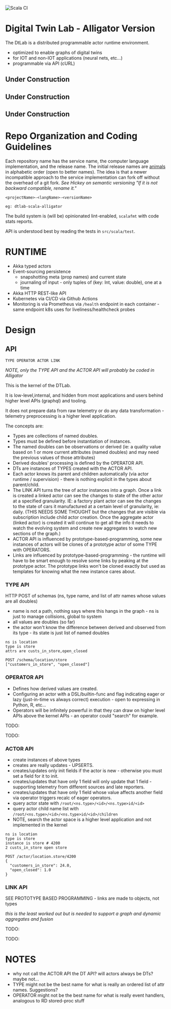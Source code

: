 ![Scala CI](https://github.com/SoMind/dt-lab-scala-alligator/workflows/Scala%20CI/badge.svg)
# Digital Twin Lab - Alligator Version

The DtLab is a distributed programmable actor runtime environment.

  * optimized to enable graphs of digital twins 
  * for IOT and non-IOT applications (neural nets, etc...)
  * programmable via API (cURL)

## Under Construction

## Under Construction

## Under Construction

# Repo Organization and Coding Guidelines

Each repository name has the service name, the computer language implementation, and the release name.  The initial
release names are [animals](https://gist.github.com/navicore/b578e4c6e15d125b1a04ec522e295acf) in alphabetic order (open to better names).  The idea is that a
newer incompatible approach to the service implementation can fork off without the overhead of a git fork.
*See Hickey on semantic versioning "If it is not backward compatible, rename it."*

```
<projectName>-<langName>-<versionName>

eg: dtlab-scala-alligator
```

The build system is (will be) opinionated lint-enabled, `scalafmt` with code stats reports.

API is understood best by reading the tests in `src/scala/test`.

# RUNTIME

  * Akka typed actors
  * Event-sourcing persistence
    * snapshotting meta (prop names) and current state
    * journaling of input - only tuples of (key: Int, value: double), one at a time
  * Akka HTTP REST-like API
  * Kubernetes via CI/CD via Github Actions
  * Monitoring is via Prometheus via `/health` endpoint in each container - same endpoint k8s uses for liveliness/healthcheck probes

# Design

## API

```
TYPE OPERATOR ACTOR LINK
```
*NOTE, only the TYPE API and the ACTOR API will probably be coded in Alligator*

This is the kernel of the DTLab.

It is low-level,internal, and hidden from most applications and users behind higher level APIs (graphql) and tooling.

It does not prepare data from raw telemetry or do any data transformation - telemetry preprocessing is a higher level application.

The concepts are: 

  * Types are collections of named doubles.  
  * Types must be defined before instantiation of instances.
  * The named doubles can be observations or derived (ie: a quality value based on 1 or more current attributes (named doubles) and may need the previous values of those attributes)
  * Derived doubles' processing is defined by the OPERATOR API.
  * DTs are instances of TYPES created with the ACTOR API.
  * Each actor knows its parent and children automatically (via actor runtime / supervision) - there is nothing explicit in the types about parent/child.
  * The LINK API turns the tree of actor instances into a graph.  Once a link is created a linked actor can see the changes to state of the other actor at a specified granularity.  IE: a factory plant actor can see the changes to the state of cars it manufactured at a certain level of granularity, ie: daily. (THIS NEEDS SOME THOUGHT but the changes that are visible via subscription include child actor creation.  Once the aggregate actor (linked actor) is created it will continue to get all the info it needs to watch the evolving system and create new aggregates to watch new sections of the graph.)  
  * ACTOR API is influenced by prototype-based-programming, some new instances of actors will be clones of a prototype actor of some TYPE with OPERATORS.
  * Links are influenced by prototype-based-programming - the runtime will have to be smart enough to resolve some links by peaking at the prototype actor.  The prototype links won't be cloned exactly but used as templates for knowing what the new instance cares about.

### TYPE API

HTTP POST of schemas (ns, type name, and list of attr names whose values are all doubles)
  
  * name is not a path, nothing says where this hangs in the graph - ns is just to manage collisions, global to system
  * all values are doubles (so far)
  * the actor won't know the difference between derived and observed from its type - its state is just list of named doubles

```
ns is location
type is store
attrs are custs_in_store,open_closed

POST /schema/location/store
["customers_in_store", "open_closed"]

```

### OPERATOR API
  
  * Defines how derived values are created.
  * Configuring an actor with a DSL/builtin-func and flag indicating eager or lazy (just-in-time vs always correct) execution - open to expressing in Python, R, etc...
  * Operators will be infinitely powerful in that they can draw on higher level APIs above the kernel APIs - an operator could "search" for example.

  TODO:

  TODO:

### ACTOR API

  * create instances of above types
  * creates are really updates - UPSERTS.
  * creates/updates only init fields if the actor is new - otherwise you must set a field for it to init.
  * creates/updates that have only 1 field will only update that 1 field - supporting telemetry from different sources and late reporters.
  * creates/updates that have only 1 field whose value affects another field via operator triggers recalc of eager operators.
  * query actor state with `/root/<ns.type>/<id>/<ns.type>id/<id>`
  * query actor child name list with `/root/<ns.type>/<id>/<ns.type>id/<id>/children`
  * NOTE, search the actor space is a higher level application and not implemented in the kernel

```
ns is location
type is store
instance is store # 4200
2 custs_in_store open store

POST /actor/location.store/4200
{
  "customers_in_store": 24.0,
  "open_closed": 1.0
}

```

### LINK API

SEE PROTOTYPE BASED PROGRAMMING - links are made to objects, not types

*this is the least worked out but is needed to support a graph and dynamic aggregates and fusion*

TODO:

TODO:


# NOTES

* why not call the ACTOR API the DT API?  will actors always be DTs?  maybe not...
* TYPE might not be the best name for what is really an ordered list of attr names.  Suggestions?
* OPERATOR might not be the best name for what is really event handlers, analogous to RD stored-proc stuff


